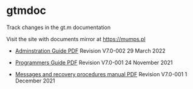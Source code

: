 # gtmdoc
	
Track changes in the gt.m documentation
	
 
	
Visit the site with documents mirror at https://mumps.pl
	
 
	
 
	
* [Adminstration Guide PDF](https://github.com/szydell/gtmdoc/blob/master/books/ao/UNIX_manual/ao_UNIX_screen.pdf) Revision V7.0-002 29 March 2022
	
* [Programmers Guide PDF](https://github.com/szydell/gtmdoc/blob/master/books/pg/UNIX_manual/pg_UNIX_screen.pdf) Revision V7.0-001 24 November 2021
	
* [Messages and recovery procedures manual PDF](https://github.com/szydell/gtmdoc/blob/master/books/mr/manual/mr_screen.pdf) Revision V7.0-001 1 December 2021
